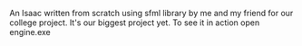 An Isaac written from scratch using sfml library by me and my friend for our college project. It's our biggest project yet. To see it in action open engine.exe

